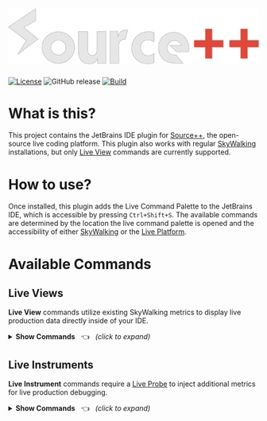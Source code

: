 # ![](https://github.com/sourceplusplus/live-platform/blob/master/.github/media/sourcepp_logo.svg)

[![License](https://camo.githubusercontent.com/93398bf31ebbfa60f726c4f6a0910291b8156be0708f3160bad60d0d0e1a4c3f/68747470733a2f2f696d672e736869656c64732e696f2f6769746875622f6c6963656e73652f736f75726365706c7573706c75732f6c6976652d706c6174666f726d)](LICENSE)
![GitHub release](https://img.shields.io/github/v/release/sourceplusplus/interface-jetbrains?include_prereleases)
[![Build](https://github.com/sourceplusplus/interface-jetbrains/actions/workflows/build.yml/badge.svg)](https://github.com/sourceplusplus/interface-jetbrains/actions/workflows/build.yml)

# What is this?

<!-- Plugin description -->

This project contains the JetBrains IDE plugin for [Source++](https://github.com/sourceplusplus/live-platform), the open-source live coding platform. This plugin also works with regular [SkyWalking](https://github.com/apache/skywalking) installations, but only [Live View](#live-view) commands are currently supported.

<!-- Plugin description end -->

# How to use?

Once installed, this plugin adds the Live Command Palette to the JetBrains IDE, which is accessible by pressing `Ctrl+Shift+S`.
The available commands are determined by the location the live command palette is opened and the accessibility of either [SkyWalking](https://github.com/apache/skywalking) or the [Live Platform](https://github.com/sourceplusplus/live-platform).

# Available Commands

## Live Views

**Live View** commands utilize existing SkyWalking metrics to display live production data directly inside of your IDE.

<details>
  <summary><b>Show Commands</b> &nbsp; 👈 &nbsp; <i>(click to expand)</i></summary>

  ### Show/Hide Quick Stats

  > Inlay hints which indicate an endpoint's current activity.

  <details>
    <summary>Screencast</summary>

  ![screencast](https://user-images.githubusercontent.com/3278877/158376181-7fe597f9-f3c2-4609-bd07-4ea55e10b579.gif)
  </details>

  ### Watch Log

  > Follow specific logging statements in real-time.

  <details>
    <summary>Screencast</summary>

  ![screencast](https://user-images.githubusercontent.com/3278877/158381411-214285ba-7291-4c70-8e1f-8489140fa239.gif)
  </details>

  ### Display Portal

  > Contextual popups for displaying live operational data on the code currently in view.

  <details>
    <summary>Screencast</summary>

  ![screencast](https://user-images.githubusercontent.com/3278877/149158868-135568d5-20cc-44d4-886a-2202195b594b.gif)
  </details>
  
</details>

## Live Instruments

**Live Instrument** commands require a [Live Probe](https://github.com/sourceplusplus/probe-jvm) to inject additional metrics for live production debugging.

<details>
  <summary><b>Show Commands</b> &nbsp; 👈 &nbsp; <i>(click to expand)</i></summary>

  ### Add Breakpoint

  > Live Breakpoints (a.k.a. non-breaking breakpoints) are useful debugging instruments for gaining insight into the live variables available in production at a given scope.

  <details>
    <summary>Screencast</summary>

  ![live-breakpoint](https://user-images.githubusercontent.com/3278877/136304451-2c98ad30-032b-4ce0-9f37-f98cd750adb3.gif)
  </details>

  ### Add Log

  > Live Logs (a.k.a. just-in-time logging) are quick and easy debugging instruments for instantly outputting live data from production without redeploying or restarting your application.

  <details>
    <summary>Screencast</summary>

  ![live-log](https://user-images.githubusercontent.com/3278877/136304738-d46c2796-4dd3-45a3-81bb-5692547c1c71.gif)
  </details>

</details>
